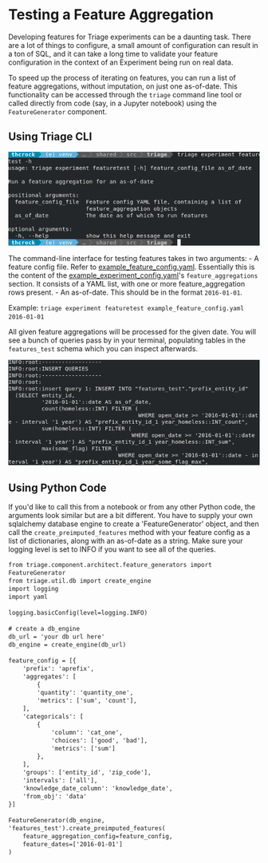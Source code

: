 # Testing a Feature Aggregation

Developing features for Triage experiments can be a daunting task. There are a lot of things to configure, a small amount of configuration can result in a ton of SQL, and it can take a long time to validate your feature configuration in the context of an Experiment being run on real data.

To speed up the process of iterating on features, you can run a list of feature aggregations, without imputation, on just one as-of-date. This functionality can be accessed through the `triage` command line tool or called directly from code (say, in a Jupyter notebook) using the `FeatureGenerator` component.

## Using Triage CLI
![triage featuretest cli help screen](featuretest-cli.png)

The command-line interface for testing features takes in two arguments:
	- A feature config file. Refer to [example_feature_config.yaml](example_feature_config.yaml). Essentially this is the content of the [example_experiment_config.yaml](example_experiment_config.yaml)'s `feature_aggregations` section. It consists of a YAML list, with one or more feature_aggregation rows present.
	- An as-of-date. This should be in the format `2016-01-01`.

Example: `triage experiment featuretest example_feature_config.yaml 2016-01-01`

All given feature aggregations will be processed for the given date. You will see a bunch of queries pass by in your terminal, populating tables in the `features_test` schema which you can inspect afterwards.

![triage feature test result](featuretest-result.png)

## Using Python Code
If you'd like to call this from a notebook or from any other Python code, the arguments look similar but are a bit different. You have to supply your own sqlalchemy database engine to create a 'FeatureGenerator' object, and then call the `create_preimputed_features` method with your feature config as a list of dictionaries, along with an as-of-date as a string. Make sure your logging level is set to INFO if you want to see all of the queries.

```
from triage.component.architect.feature_generators import FeatureGenerator
from triage.util.db import create_engine
import logging
import yaml

logging.basicConfig(level=logging.INFO)

# create a db_engine 
db_url = 'your db url here'
db_engine = create_engine(db_url)

feature_config = [{
	'prefix': 'aprefix',
	'aggregates': [
		{
		'quantity': 'quantity_one',
		'metrics': ['sum', 'count'],
	],
	'categoricals': [
		{
			'column': 'cat_one',
			'choices': ['good', 'bad'],
			'metrics': ['sum']
		},
	],
	'groups': ['entity_id', 'zip_code'],
	'intervals': ['all'],
	'knowledge_date_column': 'knowledge_date',
	'from_obj': 'data'
}]

FeatureGenerator(db_engine, 'features_test').create_preimputed_features(
	feature_aggregation_config=feature_config,
	feature_dates=['2016-01-01']
)
```
